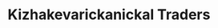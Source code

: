 ---
title: "Kizhakevarickanickal Traders"
url: /plassanal/kizhakevarickanickal-traders/
shop: convenience
---